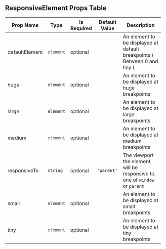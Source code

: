 ## ResponsiveElement Props Table
| Prop Name | Type | Is Required | Default Value | Description |
|-|-|-|-|-|
| defaultElement| `element`| optional| | An element to be displayed at default breakpoints ( Between 0 and tiny )|
| huge| `element`| optional| | An element to be displayed at huge breakpoints|
| large| `element`| optional| | An element to be displayed at large breakpoints|
| medium| `element`| optional| | An element to be displayed at medium breakpoints|
| responsiveTo| `string`| optional| `'parent'`| The viewport the element will be responsive to, one of `window` or `parent`|
| small| `element`| optional| | An element to be displayed at small breakpoints|
| tiny| `element`| optional| | An element to be displayed at tiny breakpoints|